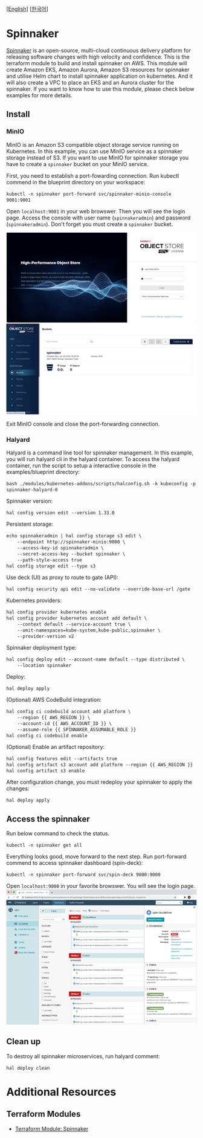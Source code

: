 [[English](README.md)] [[한국어](README.ko.md)]

# Spinnaker
[Spinnaker](https://spinnaker.io/) is an open-source, multi-cloud continuous delivery platform for releasing software changes with high velocity and confidence. This is the terraform module to build and install spinnaker on AWS. This module will create Amazon EKS, Amazon Aurora, Amazon S3 resources for spinnaker and utilise Helm chart to install spinnaker application on kubernetes. And it will also create a VPC to place an EKS and an Aurora cluster for the spinnaker. If you want to know how to use this module, please check below examples for more details.

## Install
### MinIO
MinIO is an Amazon S3 compatible object storage service running on Kubernetes. In this example, you can use MinIO service as a spinnaker storage instead of S3. If you want to use MinIO for spinnaker storage you have to create a `spinnaker` bucket on your MinIO service.

First, you need to establish a port-fowarding connection. Run kubectl commend in the blueprint directory on your workspace:
```
kubectl -n spinnaker port-forward svc/spinnaker-minio-console 9001:9001
```

Open `localhost:9001` in your web browswer. Then you will see the login page. Access the console with user name (`spinnakeradmin`) and password (`spinnakeradmin`). Don't forget you must create a `spinnaker` bucket.

![spinnaker-minio-console-login](../../../../images/spinnaker-minio-console-login.png)
![spinnaker-minio-console-bucket](../../../../images/spinnaker-minio-console-bucket.png)

Exit MinIO console and close the port-forwarding connection.

### Halyard
Halyard is a command line tool for spinnaker management. In this example, you will run halyard cli in the halyard container. To access the halyard container, run the script to setup a interactive console in the examples/blueprint directory:
```
bash ./modules/kubernetes-addons/scripts/halconfig.sh -k kubeconfig -p spinnaker-halyard-0
```

Spinnaker version:
```
hal config version edit --version 1.33.0
```

Persistent storage:
```
echo spinnakeradmin | hal config storage s3 edit \
    --endpoint http://spinnaker-minio:9000 \
    --access-key-id spinnakeradmin \
    --secret-access-key --bucket spinnaker \
    --path-style-access true
hal config storage edit --type s3
```

Use deck (UI) as proxy to route to gate (API):
```
hal config security api edit --no-validate --override-base-url /gate
```

Kubernetes providers:
```
hal config provider kubernetes enable
hal config provider kubernetes account add default \
    --context default --service-account true \
    --omit-namespaces=kube-system,kube-public,spinnaker \
    --provider-version v2
```

Spinnaker deployment type:
```
hal config deploy edit --account-name default --type distributed \
    --location spinnaker
```

Deploy:
```
hal deploy apply
```

(Optional) AWS CodeBuild integration:
```
hal config ci codebuild account add platform \
    --region {{ AWS_REGION }} \
    --account-id {{ AWS_ACCOUNT_ID }} \
    --assume-role {{ SPINNAKER_ASSUMABLE_ROLE }}
hal config ci codebuild enable
```

(Optional) Enable an artifact repository:
```
hal config features edit --artifacts true
hal config artifact s3 account add platform --region {{ AWS_REGION }}
hal config artifact s3 enable
```

After configuration change, you must redeploy your spinnaker to apply the changes:
```
hal deploy apply
```

## Access the spinnaker
Run below command to check the status.
```
kubectl -n spinnaker get all
```

Everything looks good, move forward to the next step. Run port-forward commend to access spinnaker dashboard (spin-deck):
```
kubectl -n spinnaker port-forward svc/spin-deck 9000:9000
```

Open `localhost:9000` in your favorite browswer. You will see the login page.
![spin-cluster-mgmt](../../../../images/spin-cluster-mgmt.png)


## Clean up
To destroy all spinnaker microservices, run halyard comment:
```
hal deploy clean
```

# Additional Resources
## Terraform Modules
- [Terraform Module: Spinnaker](https://github.com/Young-ook/terraform-aws-spinnaker)
